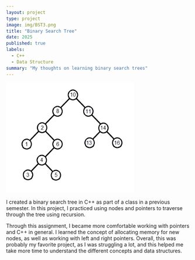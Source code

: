 ```yaml
---
layout: project
type: project
image: img/BST3.png
title: "Binary Search Tree"
date: 2025
published: true
labels:
  - C++
  - Data Structure
summary: "My thoughts on learning binary search trees"
---
```


<img width = "350px" height = "300px" class="img-fluid" src="../img/BST2.jpg">

I created a binary search tree in C++ as part of a class in a previous semester.
In this project, I practiced using nodes and pointers to traverse through the tree
using recursion. 

  Through this assignment, I became more comfortable working with pointers and C++
in general. I learned the concept of allocating memory for new nodes, as well as
working with left and right pointers. Overall, this was probably my favorite project, 
as I was struggling a lot, and this helped me take more time to understand the
different concepts and data structures. 





